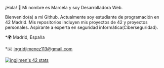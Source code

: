 ¡Hola! 👋 Mi nombre es Marcela y soy Desarrolladora Web.

Bienvenido(a) a mi Github. Actualmente soy estudiante de programación en 42 Madrid. Mis repositorios incluyen mis proyectos de 42 y proyectos personales. Aspirante a experta en seguridad informática(Ciberseguridad).
  
  *🌍 Madrid, España
  
  *✉️ ingridjimenez113@gmail.com

<!--
**MarcelaJI/marcelaji** is a ✨ _special_ ✨ repository because its `README.md` (this file) appears on your GitHub profile.

Here are some ideas to get you started:

- 🔭 I’m currently working on ...
- 🌱 I’m currently learning ...
- 👯 I’m looking to collaborate on ...
- 🤔 I’m looking for help with ...
- 💬 Ask me about ...
- 📫 How to reach me: ...
- 😄 Prono![ingjimen](https://github.com/user-attachments/assets/d739ee0f-e2a3-4286-985b-51763a3a5b92)
![ingjimen](https://github.com/user-attachments/assets/8832f0d3-88aa-415f-8654-422aa616fdbf)
uns: ...
- ⚡ Fun fact: ...
-->
[![ingjimen's 42 stats](https://badge.mediaplus.ma/greenbinary/ingjimen?1337Badge=off)](https://github.com/oakoudad/badge42)

